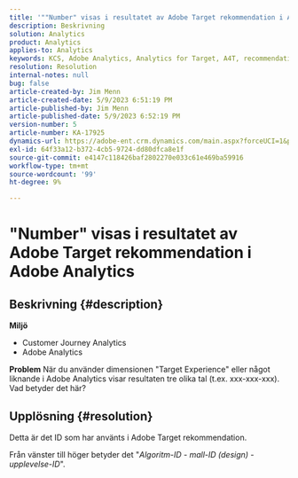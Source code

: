 ```yaml
---
title: '""Number" visas i resultatet av Adobe Target rekommendation i Adobe Analytics"'
description: Beskrivning
solution: Analytics
product: Analytics
applies-to: Analytics
keywords: KCS, Adobe Analytics, Analytics for Target, A4T, recommendation, FAQ, Adobe Target, number, results, display, Customer Journey Analytics
resolution: Resolution
internal-notes: null
bug: false
article-created-by: Jim Menn
article-created-date: 5/9/2023 6:51:19 PM
article-published-by: Jim Menn
article-published-date: 5/9/2023 6:52:19 PM
version-number: 5
article-number: KA-17925
dynamics-url: https://adobe-ent.crm.dynamics.com/main.aspx?forceUCI=1&pagetype=entityrecord&etn=knowledgearticle&id=3aa5cc79-9aee-ed11-8849-6045bd0061cb
exl-id: 64f33a12-b372-4cb5-9724-dd80dfca8e1f
source-git-commit: e4147c118426baf2802270e033c61e469ba59916
workflow-type: tm+mt
source-wordcount: '99'
ht-degree: 9%

---
```


# &quot;Number&quot; visas i resultatet av Adobe Target rekommendation i Adobe Analytics

## Beskrivning {#description}

<b>Miljö</b>
- Customer Journey Analytics
- Adobe Analytics




<b>Problem</b>
När du använder dimensionen &quot;Target Experience&quot; eller något liknande i Adobe Analytics visar resultaten tre olika tal (t.ex. xxx-xxx-xxx).
Vad betyder det här?


## Upplösning {#resolution}


Detta är det ID som har använts i Adobe Target rekommendation.

Från vänster till höger betyder det &quot;*Algoritm-ID - mall-ID (design) - upplevelse-ID*&quot;.
